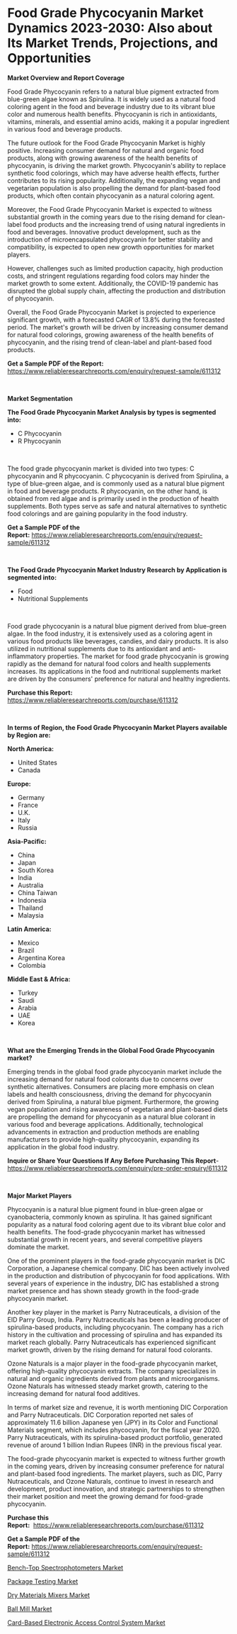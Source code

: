 <p><h1>Food Grade Phycocyanin Market Dynamics 2023-2030: Also about Its Market Trends, Projections, and Opportunities</h1></p><p><strong>Market Overview and Report Coverage</strong></p>
<p><p>Food Grade Phycocyanin refers to a natural blue pigment extracted from blue-green algae known as Spirulina. It is widely used as a natural food coloring agent in the food and beverage industry due to its vibrant blue color and numerous health benefits. Phycocyanin is rich in antioxidants, vitamins, minerals, and essential amino acids, making it a popular ingredient in various food and beverage products.</p><p>The future outlook for the Food Grade Phycocyanin Market is highly positive. Increasing consumer demand for natural and organic food products, along with growing awareness of the health benefits of phycocyanin, is driving the market growth. Phycocyanin's ability to replace synthetic food colorings, which may have adverse health effects, further contributes to its rising popularity. Additionally, the expanding vegan and vegetarian population is also propelling the demand for plant-based food products, which often contain phycocyanin as a natural coloring agent.</p><p>Moreover, the Food Grade Phycocyanin Market is expected to witness substantial growth in the coming years due to the rising demand for clean-label food products and the increasing trend of using natural ingredients in food and beverages. Innovative product development, such as the introduction of microencapsulated phycocyanin for better stability and compatibility, is expected to open new growth opportunities for market players.</p><p>However, challenges such as limited production capacity, high production costs, and stringent regulations regarding food colors may hinder the market growth to some extent. Additionally, the COVID-19 pandemic has disrupted the global supply chain, affecting the production and distribution of phycocyanin.</p><p>Overall, the Food Grade Phycocyanin Market is projected to experience significant growth, with a forecasted CAGR of 13.8% during the forecasted period. The market's growth will be driven by increasing consumer demand for natural food colorings, growing awareness of the health benefits of phycocyanin, and the rising trend of clean-label and plant-based food products.</p></p>
<p><strong>Get a Sample PDF of the Report:</strong> <a href="https://www.reliableresearchreports.com/enquiry/request-sample/611312">https://www.reliableresearchreports.com/enquiry/request-sample/611312</a></p>
<p>&nbsp;</p>
<p><strong>Market Segmentation</strong></p>
<p><strong>The Food Grade Phycocyanin Market Analysis by types is segmented into:</strong></p>
<p><ul><li>C Phycocyanin</li><li>R Phycocyanin</li></ul></p>
<p>&nbsp;</p>
<p><p>The food grade phycocyanin market is divided into two types: C phycocyanin and R phycocyanin. C phycocyanin is derived from Spirulina, a type of blue-green algae, and is commonly used as a natural blue pigment in food and beverage products. R phycocyanin, on the other hand, is obtained from red algae and is primarily used in the production of health supplements. Both types serve as safe and natural alternatives to synthetic food colorings and are gaining popularity in the food industry.</p></p>
<p><strong>Get a Sample PDF of the Report:</strong>&nbsp;<a href="https://www.reliableresearchreports.com/enquiry/request-sample/611312">https://www.reliableresearchreports.com/enquiry/request-sample/611312</a></p>
<p>&nbsp;</p>
<p><strong>The Food Grade Phycocyanin Market Industry Research by Application is segmented into:</strong></p>
<p><ul><li>Food</li><li>Nutritional Supplements</li></ul></p>
<p>&nbsp;</p>
<p><p>Food grade phycocyanin is a natural blue pigment derived from blue-green algae. In the food industry, it is extensively used as a coloring agent in various food products like beverages, candies, and dairy products. It is also utilized in nutritional supplements due to its antioxidant and anti-inflammatory properties. The market for food grade phycocyanin is growing rapidly as the demand for natural food colors and health supplements increases. Its applications in the food and nutritional supplements market are driven by the consumers' preference for natural and healthy ingredients.</p></p>
<p><strong>Purchase this Report:</strong>&nbsp; <a href="https://www.reliableresearchreports.com/purchase/611312">https://www.reliableresearchreports.com/purchase/611312</a></p>
<p>&nbsp;</p>
<p><strong>In terms of Region, the Food Grade Phycocyanin Market Players available by Region are:</strong></p>
<p>
    <p> <strong> North America: </strong>
        <ul>
            <li>United States</li>
            <li>Canada</li>
        </ul>
        </p> 
    <p> <strong> Europe: </strong>
        <ul>
            <li>Germany</li>
            <li>France</li>
            <li>U.K.</li>
            <li>Italy</li>
            <li>Russia</li>
        </ul>
        </p> 
    <p> <strong> Asia-Pacific: </strong>
        <ul>
            <li>China</li>
            <li>Japan</li>
            <li>South Korea</li>
            <li>India</li>
            <li>Australia</li>
            <li>China Taiwan</li>
            <li>Indonesia</li>
            <li>Thailand</li>
            <li>Malaysia</li>
        </ul>
        </p> 
    <p> <strong> Latin America: </strong>
        <ul>
            <li>Mexico</li>
            <li>Brazil</li>
            <li>Argentina Korea</li>
            <li>Colombia</li>
        </ul>
        </p> 
    <p> <strong> Middle East & Africa: </strong>
        <ul>
            <li>Turkey</li>
            <li>Saudi</li>
            <li>Arabia</li>
            <li>UAE</li>
            <li>Korea</li>
        </ul>
    </p>
    </p>
<p>&nbsp;</p>
<p><strong>What are the Emerging Trends in the Global Food Grade Phycocyanin market?</strong></p>
<p><p>Emerging trends in the global food grade phycocyanin market include the increasing demand for natural food colorants due to concerns over synthetic alternatives. Consumers are placing more emphasis on clean labels and health consciousness, driving the demand for phycocyanin derived from Spirulina, a natural blue pigment. Furthermore, the growing vegan population and rising awareness of vegetarian and plant-based diets are propelling the demand for phycocyanin as a natural blue colorant in various food and beverage applications. Additionally, technological advancements in extraction and production methods are enabling manufacturers to provide high-quality phycocyanin, expanding its application in the global food industry.</p></p>
<p><strong>Inquire or Share Your Questions If Any Before Purchasing This Report</strong>- <a href="https://www.reliableresearchreports.com/enquiry/pre-order-enquiry/611312">https://www.reliableresearchreports.com/enquiry/pre-order-enquiry/611312</a></p>
<p>&nbsp;</p>
<p><strong>Major Market Players</strong></p>
<p><p>Phycocyanin is a natural blue pigment found in blue-green algae or cyanobacteria, commonly known as spirulina. It has gained significant popularity as a natural food coloring agent due to its vibrant blue color and health benefits. The food-grade phycocyanin market has witnessed substantial growth in recent years, and several competitive players dominate the market.</p><p>One of the prominent players in the food-grade phycocyanin market is DIC Corporation, a Japanese chemical company. DIC has been actively involved in the production and distribution of phycocyanin for food applications. With several years of experience in the industry, DIC has established a strong market presence and has shown steady growth in the food-grade phycocyanin market.</p><p>Another key player in the market is Parry Nutraceuticals, a division of the EID Parry Group, India. Parry Nutraceuticals has been a leading producer of spirulina-based products, including phycocyanin. The company has a rich history in the cultivation and processing of spirulina and has expanded its market reach globally. Parry Nutraceuticals has experienced significant market growth, driven by the rising demand for natural food colorants.</p><p>Ozone Naturals is a major player in the food-grade phycocyanin market, offering high-quality phycocyanin extracts. The company specializes in natural and organic ingredients derived from plants and microorganisms. Ozone Naturals has witnessed steady market growth, catering to the increasing demand for natural food additives.</p><p>In terms of market size and revenue, it is worth mentioning DIC Corporation and Parry Nutraceuticals. DIC Corporation reported net sales of approximately 11.6 billion Japanese yen (JPY) in its Color and Functional Materials segment, which includes phycocyanin, for the fiscal year 2020. Parry Nutraceuticals, with its spirulina-based product portfolio, generated revenue of around 1 billion Indian Rupees (INR) in the previous fiscal year.</p><p>The food-grade phycocyanin market is expected to witness further growth in the coming years, driven by increasing consumer preference for natural and plant-based food ingredients. The market players, such as DIC, Parry Nutraceuticals, and Ozone Naturals, continue to invest in research and development, product innovation, and strategic partnerships to strengthen their market position and meet the growing demand for food-grade phycocyanin.</p></p>
<p><strong>Purchase this Report:</strong>&nbsp;&nbsp;<a href="https://www.reliableresearchreports.com/purchase/611312">https://www.reliableresearchreports.com/purchase/611312</a></p>
<p></p>
<p><strong>Get a Sample PDF of the Report:</strong>&nbsp;<a href="https://www.reliableresearchreports.com/enquiry/request-sample/611312">https://www.reliableresearchreports.com/enquiry/request-sample/611312</a></p>
<p><p><a href="https://www.linkedin.com/pulse/bench-top-spectrophotometers-market-insights-players-xksic/">Bench-Top Spectrophotometers Market</a></p><p><a href="https://medium.com/@crystalellis1905/package-testing-market-competitive-analysis-market-trends-and-forecast-to-2030-aeec250e1ef9">Package Testing Market</a></p><p><a href="https://www.linkedin.com/pulse/dry-materials-mixers-market-size-share-global-analysis-d1hcc/">Dry Materials Mixers Market</a></p><p><a href="https://medium.com/@kavonhansen3626/ball-mill-market-size-growth-forecast-2023-2030-90d0da9ec2c0">Ball Mill Market</a></p><p><a href="https://www.linkedin.com/pulse/card-based-electronic-access-control-system-market-size-ki2tc/">Card-Based Electronic Access Control System Market</a></p></p>